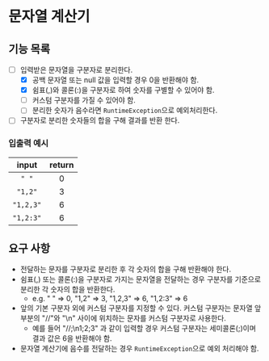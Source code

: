 # 문자열 계산기

## 기능 목록

- [ ] 입력받은 문자열을 구분자로 분리한다.
  - [X] 공백 문자열 또는 null 값을 입력할 경우 0을 반환해야 함.
  - [X] 쉼표(,)와 콜론(:)을 구분자로 하여 숫자를 구별할 수 있어야 함.
  - [ ] 커스텀 구분자를 가질 수 있어야 함.
  - [ ] 분리한 숫자가 음수라면 `RuntimeException`으로 예외처리한다.
- [ ] 구분자로 분리한 숫자들의 합을 구해 결과를 반환 한다.

### 입출력 예시

| input | return |
|:-----:| :---: |
| `" "` | 0 |
| `"1,2"` | 3 |
| `"1,2,3"` | 6 |
| `"1,2:3"` | 6 |

## 요구 사항

- 전달하는 문자를 구분자로 분리한 후 각 숫자의 합을 구해 반환해야 한다.
- 쉼표(,) 또는 콜론(:)을 구분자로 가지는 문자열을 전달하는 경우 구분자를 기준으로 분리한 각 숫자의 합을 반환한다.
  - e.g. " " => 0, "1,2" => 3, "1,2,3" => 6, "1,2:3" => 6
- 앞의 기본 구분자 외에 커스텀 구분자를 지정할 수 있다. 커스텀 구분자는 문자열 앞부분의 "//"와 "\n" 사이에 위치하는 문자를 커스텀 구분자로 사용한다.
  - 예를 들어 "//;\n1;2;3" 과 같이 입력할 경우 커스텀 구분자는 세미콜론(;)이며 결과 값은 6을 반환해야 함.
- 문자열 계산기에 음수를 전달하는 경우 `RuntimeException`으로 예외 처리해야 함.
